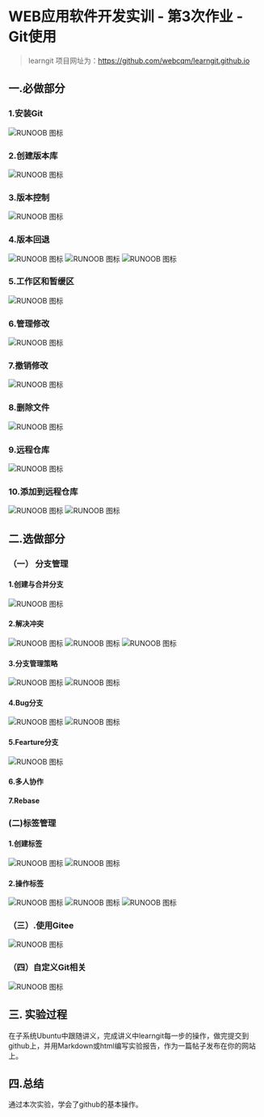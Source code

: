 # WEB应用软件开发实训 - 第3次作业 - Git使用
>learngit 项目网址为：https://github.com/webcqm/learngit.github.io
## 一.必做部分
### 1.安装Git
![RUNOOB 图标](https://webcqm.github.io/wsq.github.io/安装git.png)
### 2.创建版本库
![RUNOOB 图标](https://webcqm.github.io/wsq.github.io/创建版本库.png)
### 3.版本控制
![RUNOOB 图标](https://webcqm.github.io/wsq.github.io/版本控制.png)
### 4.版本回退
![RUNOOB 图标](https://webcqm.github.io/wsq.github.io/版本回退1.png)
![RUNOOB 图标](https://webcqm.github.io/wsq.github.io/版本回退2.png)
![RUNOOB 图标](https://webcqm.github.io/wsq.github.io/版本回退3.png)
### 5.工作区和暂缓区
![RUNOOB 图标](https://webcqm.github.io/wsq.github.io/工作区与暂缓区.png)
### 6.管理修改
![RUNOOB 图标](https://webcqm.github.io/wsq.github.io/管理修改.png)
### 7.撤销修改
![RUNOOB 图标](https://webcqm.github.io/wsq.github.io/撤销修改.png)
### 8.删除文件
![RUNOOB 图标](https://webcqm.github.io/wsq.github.io/删除文件.png)
### 9.远程仓库
![RUNOOB 图标](https://webcqm.github.io/wsq.github.io/远程仓库1.png)
### 10.添加到远程仓库
![RUNOOB 图标](https://webcqm.github.io/wsq.github.io/添加远程仓库1.png)
![RUNOOB 图标](https://webcqm.github.io/wsq.github.io/添加远程仓库2.png)
## 二.选做部分
### （一） 分支管理
#### 1.创建与合并分支
![RUNOOB 图标](https://webcqm.github.io/wsq.github.io/创建与合并分支.png)
#### 2.解决冲突
![RUNOOB 图标](https://webcqm.github.io/wsq.github.io/解决冲突.png)
![RUNOOB 图标](https://webcqm.github.io/wsq.github.io/解决冲突1.png)
![RUNOOB 图标](https://webcqm.github.io/wsq.github.io/解决冲突2.png)
#### 3.分支管理策略
![RUNOOB 图标](https://webcqm.github.io/wsq.github.io/分支管理策略1.png)
![RUNOOB 图标](https://webcqm.github.io/wsq.github.io/分支管理策略2.png)
#### 4.Bug分支
![RUNOOB 图标](https://webcqm.github.io/wsq.github.io/Bug分支1.png)
![RUNOOB 图标](https://webcqm.github.io/wsq.github.io/Bug分支2.png)
#### 5.Fearture分支
![RUNOOB 图标](https://webcqm.github.io/wsq.github.io/Feature分支.png)
#### 6.多人协作
#### 7.Rebase
### (二)标签管理
#### 1.创建标签
![RUNOOB 图标](https://webcqm.github.io/wsq.github.io/创建标签1.png)
![RUNOOB 图标](https://webcqm.github.io/wsq.github.io/创建标签2.png)
#### 2.操作标签
![RUNOOB 图标](https://webcqm.github.io/wsq.github.io/操作标签1.png)
![RUNOOB 图标](https://webcqm.github.io/wsq.github.io/操作标签2.png)
![RUNOOB 图标](https://webcqm.github.io/wsq.github.io/操作标签3.png)
### （三）.使用Gitee
![RUNOOB 图标](https://webcqm.github.io/wsq.github.io/使用Gitee.png)
### （四）自定义Git相关
![RUNOOB 图标](https://webcqm.github.io/wsq.github.io/自定义git相关.png)
## 三. 实验过程
在子系统Ubuntu中跟随讲义，完成讲义中learngit每一步的操作，做完提交到github上，并用Markdown或html编写实验报告，作为一篇帖子发布在你的网站上。
## 四.总结 
通过本次实验，学会了github的基本操作。